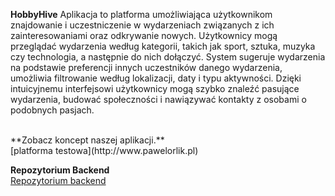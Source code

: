 **HobbyHive**
Aplikacja to platforma umożliwiająca użytkownikom znajdowanie i uczestniczenie w wydarzeniach związanych z ich zainteresowaniami oraz odkrywanie nowych. 
Użytkownicy mogą przeglądać wydarzenia według kategorii, takich jak sport, sztuka, muzyka czy technologia, a następnie do nich dołączyć. 
System sugeruje wydarzenia na podstawie preferencji innych uczestników danego wydarzenia, umożliwia filtrowanie według lokalizacji, daty i typu aktywności. Dzięki intuicyjnemu interfejsowi użytkownicy mogą szybko znaleźć pasujące wydarzenia, budować społeczności i nawiązywać kontakty z osobami o podobnych pasjach.

<br>
**Zobacz koncept naszej aplikacji.** <br>
[platforma testowa](http://www.pawelorlik.pl)
<br>

**Repozytorium Backend** <br>
[Repozytorium backend](https://github.com/OlivierMiracle/HobbyHive)
